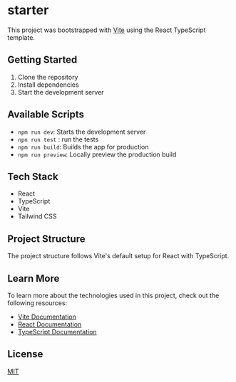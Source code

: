 # starter

This project was bootstrapped with [Vite](https://vitejs.dev/) using the React TypeScript template.

## Getting Started

1. Clone the repository
2. Install dependencies
3. Start the development server

## Available Scripts

- `npm run dev`: Starts the development server
- `npn run test` : run the tests
- `npm run build`: Builds the app for production
- `npm run preview`: Locally preview the production build

## Tech Stack

- React
- TypeScript
- Vite
- Tailwind CSS

## Project Structure

The project structure follows Vite's default setup for React with TypeScript.

## Learn More

To learn more about the technologies used in this project, check out the following resources:

- [Vite Documentation](https://vitejs.dev/guide/)
- [React Documentation](https://reactjs.org/docs/getting-started.html)
- [TypeScript Documentation](https://www.typescriptlang.org/docs/)

## License

[MIT](https://choosealicense.com/licenses/mit/)
